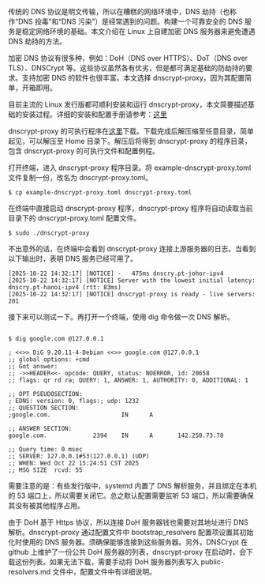 传统的 DNS 协议是明文传输，所以在糟糕的网络环境中，DNS 劫持（也称作“DNS 投毒”和“DNS 污染”）是经常遇到的问题。构建一个可靠安全的 DNS 服务是稳定网络环境的基础。本文介绍在 Linux 上自建加密 DNS 服务器来避免遭遇 DNS 劫持的方法。

加密 DNS 协议有很多种，例如：DoH（DNS over HTTPS）、DoT（DNS over TLS）、DNSCrypt 等。这些协议虽然各有优劣，但是都可满足基础的防劫持的要求。支持加密 DNS 的软件也很丰富。本文选择 dnscrypt-proxy，因为其配置简单，开箱即用。

目前主流的 Linux 发行版都可顺利安装和运行 dnscrypt-proxy，本文简要描述基础的安装过程。详细的安装和配置手册请参考：[这里](https://github.com/DNSCrypt/dnscrypt-proxy/wiki)

dnscrypt-proxy 的可执行程序在[这里](https://github.com/DNSCrypt/dnscrypt-proxy/releases)下载。下载完成后解压缩至任意目录，简单起见，可以解压至 Home 目录下。解压后将得到 dnscrypt-proxy 的程序目录，包含 dnscrypt-proxy 的可执行文件和配置例程。

打开终端，进入 dnscrypt-proxy 程序目录。将 example-dnscrypt-proxy.toml 文件复制一份，改名为 dnscrypt-proxy.toml。

```
$ cp example-dnscrypt-proxy.toml dnscrypt-proxy.toml
```

在终端中直接启动 dnscrypt-proxy 程序，dnscrypt-proxy 程序将自动读取当前目录下的 dnscrypt-proxy.toml 配置文件。

```
$ sudo ./dnscrypt-proxy
```

不出意外的话，在终端中会看到 dnscrypt-proxy 连接上游服务器的日志。当看到以下输出时，表明 DNS 服务已经可用了。

```
[2025-10-22 14:32:17] [NOTICE] -   475ms dnscry.pt-johor-ipv4
[2025-10-22 14:32:17] [NOTICE] Server with the lowest initial latency: dnscry.pt-hanoi-ipv4 (rtt: 83ms)
[2025-10-22 14:32:17] [NOTICE] dnscrypt-proxy is ready - live servers: 201
```

接下来可以测试一下。再打开一个终端，使用 dig 命令做一次 DNS 解析。

```

$ dig google.com @127.0.0.1

; <<>> DiG 9.20.11-4-Debian <<>> google.com @127.0.0.1
;; global options: +cmd
;; Got answer:
;; ->>HEADER<<- opcode: QUERY, status: NOERROR, id: 20658
;; flags: qr rd ra; QUERY: 1, ANSWER: 1, AUTHORITY: 0, ADDITIONAL: 1

;; OPT PSEUDOSECTION:
; EDNS: version: 0, flags:; udp: 1232
;; QUESTION SECTION:
;google.com.                    IN      A

;; ANSWER SECTION:
google.com.             2394    IN      A       142.250.73.78

;; Query time: 0 msec
;; SERVER: 127.0.0.1#53(127.0.0.1) (UDP)
;; WHEN: Wed Oct 22 15:24:51 CST 2025
;; MSG SIZE  rcvd: 55
```

需要注意的是：有些发行版中，systemd 内置了 DNS 解析服务，并且绑定在本机的 53 端口上，所以需要关闭它。总之默认配置需要监听 53 端口，所以需要确保其没有被其他程序占用。

由于 DoH 基于 Https 协议，所以连接 DoH 服务器钱也需要对其地址进行 DNS 解析。dnscrypt-proxy 通过配置文件中 bootstrap_resolvers 配置项设置其初始化时使用的 DNS 服务器。须确保能够连接到这些服务器。另外，DNSCrypt 在 github 上维护了一份公共 DoH 服务器的列表，dnscrypt-proxy 在启动时，会下载这份列表。如果无法下载，需要手动将 DoH 服务器列表写入 public-resolvers.md 文件中，配置文件中有详细说明。
